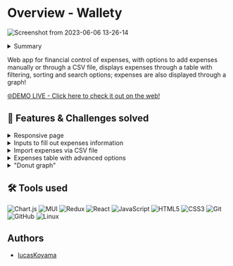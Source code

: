 # Overview - Wallety
![Screenshot from 2023-06-06 13-26-14](https://github.com/lucasKoyama/wallety/assets/121680414/cd67a86a-08c5-4cd2-9ec4-459b95178f38)
<!--
Think of the STAR + Hero Journey description for the entire README:
1. Situation: begin with the situation, what it aims to solve, and what the common problem is.
2. Tasks: What were my responsibilities? What challenges were I responsible for?
3. Action: What did I do to solve the challenge?
4. Results: solutions developed, value brought to the company, and users.
-->
<!-- SITUATION / COMMON PROBLEM -->
<details>
  <summary>Summary</summary>

  1. [Overview]()
  2. [Features & Challenges solved]()
  3. [Tools used]()
  4. [Authors]()
</details>
<p>
Web app for financial control of expenses, with options to add expenses manually or through a CSV file, displays expenses through a table with filtering, sorting and search options; expenses are also displayed through a graph!
</p>

<a href="https://my-wallety.vercel.app/carteira">
🌐DEMO LIVE - Click here to check it out on the web!
</a>

## 📌 Features & Challenges solved
<!-- TASKS / CHALLENGES -->
<details>
  <summary>Responsive page</summary>

The page was developed responsively, adapting to different screen sizes and devices. This ensures a consistent and pleasant experience for users, regardless of the device they are using.
</details>

<details>
  <summary>Inputs to fill out expenses information</summary>

Field to enter the amount, currency, payment method, expense type tag and a description of the expense. Material UI was used for the fields.
</details>

<details>
  <summary>Import expenses via CSV file</summary>

  The button that imports a CSV file allows you to add several expenses that are stored in a csv file with 3 columns, as long as the column headers are "tag," "value," and "description"!
</details>

<details>
  <summary>Expenses table with advanced options</summary>

The table contains all expenses entered through the fields and the CSV import button, it has filtering options by tag, payment method and currency used, it also contains ordering for values in both ascending and descending order. It is possible to search for any item in the table using its name too! Expenses from the table can be removed and edited. You can also customize the view of the columns by "hiding" some! An external component that uses Material UI was used for the table.
</details>

<details>
  <summary>"Donut graph"</summary>

Graph that displays the distribution of expenses by "tag" in relation to the total spent. The react-chartjs-2 library was used for the chart.
</details>

## 🛠️ Tools used
<!-- ACTION -->
<!-- SKILL_BADGE/NAME: DESCRIPTION WHY IT WAS USED -->

![Chart.js](https://img.shields.io/badge/chart.js-F5788D.svg?style=for-the-badge&logo=chart.js&logoColor=white)
![MUI](https://img.shields.io/badge/MUI-%230081CB.svg?style=for-the-badge&logo=mui&logoColor=white)
![Redux](https://img.shields.io/badge/redux-%23593d88.svg?style=for-the-badge&logo=redux&logoColor=white)
![React](https://img.shields.io/badge/react-%2320232a.svg?style=for-the-badge&logo=react&logoColor=%2361DAFB)
![JavaScript](https://img.shields.io/badge/javascript-%23323330.svg?style=for-the-badge&logo=javascript&logoColor=%23F7DF1E)
![HTML5](https://img.shields.io/badge/html5-%23E34F26.svg?style=for-the-badge&logo=html5&logoColor=white)
![CSS3](https://img.shields.io/badge/css3-%231572B6.svg?style=for-the-badge&logo=css3&logoColor=white)
![Git](https://img.shields.io/badge/git-%23F05033.svg?style=for-the-badge&logo=git&logoColor=white)
![GitHub](https://img.shields.io/badge/github-%23121011.svg?style=for-the-badge&logo=github&logoColor=white)
![Linux](https://img.shields.io/badge/Linux-FCC624?style=for-the-badge&logo=linux&logoColor=black)

## Authors
- [lucasKoyama](https://github.com/lucasKoyama)

